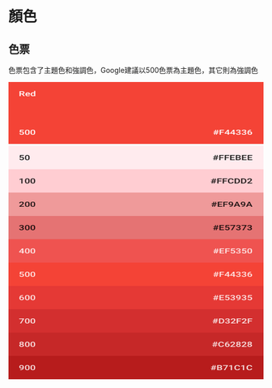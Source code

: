 # 顏色

## 色票
色票包含了主題色和強調色，Google建議以500色票為主題色，其它則為強調色

<img src="../../../assets/color_plate_red.png" height="586" width="720">
